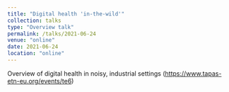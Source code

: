 ```yaml
---
title: "Digital health 'in-the-wild'"
collection: talks
type: "Overview talk"
permalink: /talks/2021-06-24
venue: "online"
date: 2021-06-24
location: "online"
---
```


Overview of digital health in noisy, industrial settings (<https://www.tapas-etn-eu.org/events/te6>)